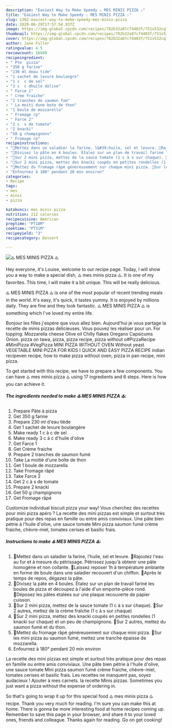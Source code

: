 ```yaml
---
description: "Easiest Way to Make Speedy ♨️ MES MINIS PIZZA ♨️"
title: "Easiest Way to Make Speedy ♨️ MES MINIS PIZZA ♨️"
slug: 1302-easiest-way-to-make-speedy-mes-minis-pizza
date: 2020-06-29T17:57:54.937Z
image: https://img-global.cpcdn.com/recipes/782b32a87c74403f/751x532cq70/♨️-mes-minis-pizza-♨️-photo-principale-de-la-recette.jpg
thumbnail: https://img-global.cpcdn.com/recipes/782b32a87c74403f/751x532cq70/♨️-mes-minis-pizza-♨️-photo-principale-de-la-recette.jpg
cover: https://img-global.cpcdn.com/recipes/782b32a87c74403f/751x532cq70/♨️-mes-minis-pizza-♨️-photo-principale-de-la-recette.jpg
author: Jane Fuller
ratingvalue: 4.5
reviewcount: 16949
recipeingredient:
- " Pte  pizza"
- "350 g farine"
- "230 ml deau tide"
- "1 sachet de levure boulangre"
- "1 c  c de sel"
- "3 c  c dhuile dolive"
- " Farce 1"
- " Crme fraiche"
- "2 tranches de saumon fum"
- " La moiti dune bote de thon"
- "1 boule de mozzarella"
- " Fromage rp"
- " Farce 2"
- "2 c  s de tomate"
- "2 knacki"
- "50 g champignons"
- " Fromage rp"
recipeinstructions:
- "🔹Mettez dans un saladier la farine, l&#39;huile, sel et levure. 🔹Rajoutez l&#39;eau au fur et à mesure du pétrissage. Pétrissez jusqu&#39;à obtenir une pâte homogène et non collante. 🔹Laissez reposer 1h à température ambiante en forme de boule dans une saladier recouvert d&#39;un chiffon. 🔹Après le temps de repos, dégazez la pâte."
- "🔹Divisez la pâte en 4 boules. Étalez sur un plan de travail fariné les boules de pizza et découpez à l&#39;aide d&#39;un emporte-pièce rond. 🔹Déposez les pâtes étalées sur une plaque recouverte de papier cuisson."
- "🔹Sur 2 mini pizza, mettez de la sauce tomate (1 c à s sur chaque). 🔹Sur 2 autres, mettez de la crème fraîche (1 c à s sur chaque)"
- "🔹Sur 2 mini pizza, mettez des knacki coupés en petites rondelles (1 knacki sur chaque) et un peu de champignons. 🔹Sur 2 autres, mettez du saumon fumé et du thon."
- "🔹Mettez du fromage râpé généreusement sur chaque mini pizza. 🔹Sur les mini pizza au saumon fumé, mettez une tranche épaisse de mozzarella."
- "Enfournez à 180° pendant 20 min environ"
categories:
- Recipe
tags:
- mes
- minis
- pizza

katakunci: mes minis pizza 
nutrition: 212 calories
recipecuisine: American
preptime: "PT18M"
cooktime: "PT31M"
recipeyield: "3"
recipecategory: Dessert

---
```



![♨️ MES MINIS PIZZA ♨️](https://img-global.cpcdn.com/recipes/782b32a87c74403f/751x532cq70/♨️-mes-minis-pizza-♨️-photo-principale-de-la-recette.jpg)

Hey everyone, it's Louise, welcome to our recipe page. Today, I will show you a way to make a special dish, ♨️ mes minis pizza ♨️. It is one of my favorites. This time, I will make it a bit unique. This will be really delicious.

♨️ MES MINIS PIZZA ♨️ is one of the most popular of recent trending meals in the world. It's easy, it's quick, it tastes yummy. It is enjoyed by millions daily. They are fine and they look fantastic. ♨️ MES MINIS PIZZA ♨️ is something which I've loved my entire life.

Bonjour les filles j&#39;espère que vous allez bien. Aujourd&#39;hui je vous partage la recette de minis pizzas délicieuses. Vous pouvez les réaliser pour un. For topping: Mozzarella cheese Olive oil Chilly flakes Oregano Capsicums Onion. pizza on tawa, pizza, pizza recipe, pizza without o#PizzaRecipe #MiniPizza #VegPizza MINI PIZZA WITHOUT OVEN Without yeast VEGETABLE MINI PIZZA FOR KIDS I QUICK AND EASY PIZZA RECIPE indian recipeven recipe, how to make pizza without oven, pizza in pan recipe, mini pizza.


To get started with this recipe, we have to prepare a few components. You can have ♨️ mes minis pizza ♨️ using 17 ingredients and 6 steps. Here is how you can achieve it.

<!--inarticleads1-->

##### The ingredients needed to make ♨️ MES MINIS PIZZA ♨️:

1. Prepare  Pâte à pizza
1. Get 350 g farine
1. Prepare 230 ml d&#39;eau tiède
1. Get 1 sachet de levure boulangère
1. Make ready 1 c à c de sel
1. Make ready 3 c à c d&#39;huile d&#39;olive
1. Get  Farce 1
1. Get  Crème fraiche
1. Prepare 2 tranches de saumon fumé
1. Take  La moitié d&#39;une boîte de thon
1. Get 1 boule de mozzarella
1. Take  Fromage râpé
1. Take  Farce 2
1. Get 2 c à s de tomate
1. Prepare 2 knacki
1. Get 50 g champignons
1. Get  Fromage râpé


Customize individual biscuit pizza your way! Vous cherchez des recettes pour mini pizza apéro ? La recette des mini pizzas est simple et surtout très pratique pour des repas en famille ou entre amis conviviaux. Une pâte bien pétrie à l&#39;huile d&#39;olive, une sauce tomate Mini pizza saumon fumé crème fraiche, chèvre-miel, tomates cerises et basilic frais. 

<!--inarticleads2-->

##### Instructions to make ♨️ MES MINIS PIZZA ♨️:

1. 🔹Mettez dans un saladier la farine, l&#39;huile, sel et levure. 🔹Rajoutez l&#39;eau au fur et à mesure du pétrissage. Pétrissez jusqu&#39;à obtenir une pâte homogène et non collante. 🔹Laissez reposer 1h à température ambiante en forme de boule dans une saladier recouvert d&#39;un chiffon. 🔹Après le temps de repos, dégazez la pâte.
1. 🔹Divisez la pâte en 4 boules. Étalez sur un plan de travail fariné les boules de pizza et découpez à l&#39;aide d&#39;un emporte-pièce rond. 🔹Déposez les pâtes étalées sur une plaque recouverte de papier cuisson.
1. 🔹Sur 2 mini pizza, mettez de la sauce tomate (1 c à s sur chaque). 🔹Sur 2 autres, mettez de la crème fraîche (1 c à s sur chaque)
1. 🔹Sur 2 mini pizza, mettez des knacki coupés en petites rondelles (1 knacki sur chaque) et un peu de champignons. 🔹Sur 2 autres, mettez du saumon fumé et du thon.
1. 🔹Mettez du fromage râpé généreusement sur chaque mini pizza. 🔹Sur les mini pizza au saumon fumé, mettez une tranche épaisse de mozzarella.
1. Enfournez à 180° pendant 20 min environ


La recette des mini pizzas est simple et surtout très pratique pour des repas en famille ou entre amis conviviaux. Une pâte bien pétrie à l&#39;huile d&#39;olive, une sauce tomate Mini pizza saumon fumé crème fraiche, chèvre-miel, tomates cerises et basilic frais. Les recettes ne manquent pas, soyez audacieux ! Ajouter à mes carnets. la recette Minis pizzas. Sometimes you just want a pizza without the expense of ordering in. 

So that's going to wrap it up for this special food ♨️ mes minis pizza ♨️ recipe. Thank you very much for reading. I'm sure you can make this at home. There is gonna be more interesting food at home recipes coming up. Remember to save this page in your browser, and share it to your loved ones, friends and colleague. Thanks again for reading. Go on get cooking!
